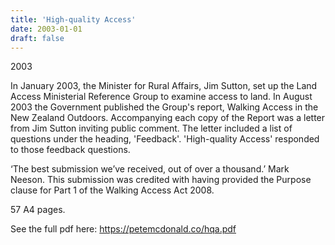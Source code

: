 ```yaml
---
title: 'High-quality Access'
date: 2003-01-01
draft: false
---
```

2003

In January 2003, the Minister for Rural Affairs, Jim Sutton, set up the Land Access Ministerial Reference Group to examine access to land. In August 2003 the Government published the Group's report, Walking Access in the New Zealand Outdoors. Accompanying each copy of the Report was a letter from Jim Sutton inviting public comment. The letter included a list of questions under the heading, 'Feedback'. 'High-quality Access' responded to those feedback questions.

‘The best submission we’ve received, out of over a thousand.’ Mark Neeson. This submission was credited with having provided the Purpose clause for Part 1 of the Walking Access Act 2008.

57 A4 pages.

See the full pdf here: https://petemcdonald.co/hqa.pdf
